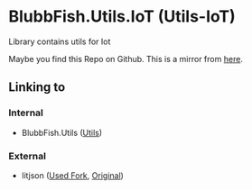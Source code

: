 # BlubbFish.Utils.IoT (Utils-IoT)
Library contains utils for Iot 

Maybe you find this Repo on Github. This is a mirror from [here](https://git.blubbfish.net/vs_utils/Utils-IoT).

## Linking to
### Internal
* BlubbFish.Utils ([Utils](http://git.blubbfish.net/vs_utils/Utils))

### External
* litjson ([Used Fork](https://github.com/blubbfish/litjson), [Original](https://github.com/LitJSON/litjson))